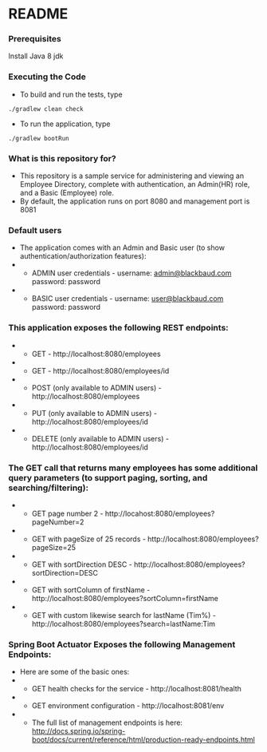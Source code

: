 # README #

### Prerequisites ###

Install Java 8 jdk

### Executing the Code ###
* To build and run the tests, type 
```
./gradlew clean check
```
* To run the application, type 
```
./gradlew bootRun
```

### What is this repository for? ###

* This repository is a sample service for administering and viewing an Employee Directory, complete with authentication, an Admin(HR) role, and a Basic (Employee) role.
* By default, the application runs on port 8080 and management port is 8081

### Default users ###
* The application comes with an Admin and Basic user (to show authentication/authorization features):
* * ADMIN user credentials - username: admin@blackbaud.com password: password
* * BASIC user credentials - username: user@blackbaud.com password: password

### This application exposes the following REST endpoints: ###

* *  GET - http://localhost:8080/employees
* * GET - http://localhost:8080/employees/id
* * POST (only available to ADMIN users) - http://localhost:8080/employees
* * PUT (only available to ADMIN users) - http://localhost:8080/employees/id
* * DELETE (only available to ADMIN users) - http://localhost:8080/employees/id

### The GET call that returns many employees has some additional query parameters (to support paging, sorting, and searching/filtering): ###

* * GET page number 2 - http://locahost:8080/employees?pageNumber=2
* * GET with pageSize of 25 records - http://localhost:8080/employees?pageSize=25
* * GET with sortDirection DESC - http://localhost:8080/employees?sortDirection=DESC
* * GET with sortColumn of firstName - http://localhost:8080/employees?sortColumn=firstName
* * GET with custom likewise search for lastName (Tim%) - http://localhost:8080/employees?search=lastName:Tim

### Spring Boot Actuator Exposes the following Management Endpoints: ###

* Here are some of the basic ones:
* * GET health checks for the service - http://localhost:8081/health
* * GET environment configuration - http://localhost:8081/env
* * The full list of management endpoints is here:  http://docs.spring.io/spring-boot/docs/current/reference/html/production-ready-endpoints.html
